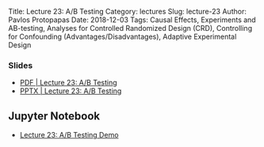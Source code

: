 Title: Lecture 23: A/B Testing
Category: lectures
Slug: lecture-23
Author: Pavlos Protopapas
Date: 2018-12-03
Tags: Causal Effects, Experiments and AB-testing, Analyses for Controlled Randomized Design (CRD), Controlling for Confounding (Advantages/Disadvantages), Adaptive Experimental Design


### Slides

- [PDF | Lecture 23: A/B Testing]({attach}presentation/lecture23_ab_testing.pdf)
- [PPTX | Lecture 23: A/B Testing]({attach}presentation/lecture23_ab_testing.pptx)

## Jupyter Notebook

- [Lecture 23: A/B Testing Demo]({filename}notebook/lecture23.ipynb)